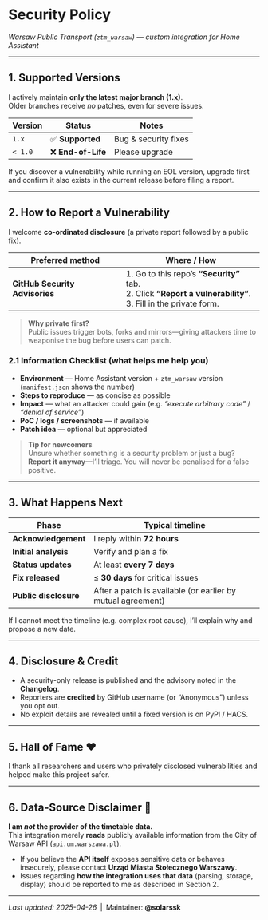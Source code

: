 # Security Policy  
*Warsaw Public Transport (`ztm_warsaw`) — custom integration for Home Assistant*

---

## 1. Supported Versions

I actively maintain **only the latest major branch (1.x)**.  
Older branches receive *no* patches, even for severe issues.

| Version | Status | Notes                      |
|---------|--------|----------------------------|
| `1.x`   | ✅ **Supported** | Bug & security fixes |
| `< 1.0` | ❌ **End-of-Life** | Please upgrade      |

If you discover a vulnerability while running an EOL version, upgrade first and confirm it also exists in the current release before filing a report.

---

## 2. How to Report a Vulnerability

I welcome **co-ordinated disclosure** (a private report followed by a public fix).

| Preferred method       | Where / How                                                                                                   |
|------------------------|----------------------------------------------------------------------------------------------------------------|
| **GitHub Security Advisories** | 1. Go to this repo’s **“Security”** tab. <br>2. Click **“Report a vulnerability”**. <br>3. Fill in the private form. |

> **Why private first?**  
> Public issues trigger bots, forks and mirrors—giving attackers time to weaponise the bug before users can patch.

### 2.1 Information Checklist (what helps me help you)

* **Environment** — Home Assistant version + `ztm_warsaw` version (`manifest.json` shows the number)  
* **Steps to reproduce** — as concise as possible  
* **Impact** — what an attacker could gain (e.g. *“execute arbitrary code”* / *“denial of service”*)  
* **PoC / logs / screenshots** — if available  
* **Patch idea** — optional but appreciated  

> **Tip for newcomers**  
> Unsure whether something is a security problem or just a bug? **Report it anyway**—I’ll triage. You will never be penalised for a false positive.

---

## 3. What Happens Next

| Phase                | Typical timeline                  |
|----------------------|-----------------------------------|
| **Acknowledgement**  | I reply within **72 hours**       |
| **Initial analysis** | Verify and plan a fix   |
| **Status updates**   | At least **every 7 days**         |
| **Fix released**     | ≤ **30 days** for critical issues |
| **Public disclosure**| After a patch is available (or earlier by mutual agreement) |

If I cannot meet the timeline (e.g. complex root cause), I’ll explain why and propose a new date.

---

## 4. Disclosure & Credit

* A security-only release is published and the advisory noted in the **Changelog**.  
* Reporters are **credited** by GitHub username (or “Anonymous”) unless you opt out.  
* No exploit details are revealed until a fixed version is on PyPI / HACS.

---

## 5. Hall of Fame ❤️

I thank all researchers and users who privately disclosed vulnerabilities and helped make this project safer.

---

## 6. Data-Source Disclaimer 📢

**I am *not* the provider of the timetable data.**  
This integration merely **reads** publicly available information from the City of Warsaw API (`api.um.warszawa.pl`).

* If you believe the **API itself** exposes sensitive data or behaves insecurely, please contact **Urząd Miasta Stołecznego Warszawy**.  
* Issues regarding **how the integration uses that data** (parsing, storage, display) should be reported to me as described in Section 2.

---

*Last updated: 2025-04-26* | Maintainer: **@solarssk**
